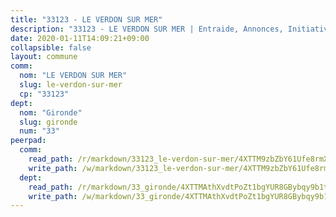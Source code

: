 ```yaml
---
title: "33123 - LE VERDON SUR MER"
description: "33123 - LE VERDON SUR MER | Entraide, Annonces, Initiatives"
date: 2020-01-11T14:09:21+09:00
collapsible: false
layout: commune
comm:
  nom: "LE VERDON SUR MER"
  slug: le-verdon-sur-mer
  cp: "33123"
dept:
  nom: "Gironde"
  slug: gironde
  num: "33"
peerpad:
  comm:
    read_path: /r/markdown/33123_le-verdon-sur-mer/4XTTM9zbZbY61Ufe8rmX75ze5rWA6WVMbdJaQ7Z3YtdQtA2Zm
    write_path: /w/markdown/33123_le-verdon-sur-mer/4XTTM9zbZbY61Ufe8rmX75ze5rWA6WVMbdJaQ7Z3YtdQtA2Zm-K3TgUexo7SogtUXXMqNVodgKkqHRatTyq2BBXig3MgLCHajS8sjk2rJ42y1FJ18py7MG49uV4x7j1uiNXzZxXyPFzdFiNb3v4D3R7DFnqM78Fp9VGvtANGNtAFkjk4ykhBtSLXNf
  dept:
    read_path: /r/markdown/33_gironde/4XTTMAthXvdtPoZt1bgYUR8GBybqy9b1tLUaaKDw5iKj57LRt
    write_path: /w/markdown/33_gironde/4XTTMAthXvdtPoZt1bgYUR8GBybqy9b1tLUaaKDw5iKj57LRt-K3TgU8ogmN5s8hbKrZhkV9P1KQiFepNWXjoYRvdMTW1jt7eRXTmrjG677tN9mcUTsALjzYGgb8mvcrYPJn2Jd8cTiBmF9aZcbgdcQL1kzCPJnSf6X8tpEcGPdTr5qT6cQqEpt6oQ
---
```


